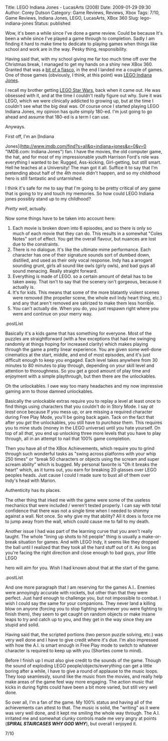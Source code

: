 Title: LEGO Indiana Jones - LucasArts (2008)
Date: 2009-01-29 09:30
Author: Corey Dutson
Category: Game Reviews, Reviews, Xbox
Tags: 7/10, Game Reviews, Indiana Jones, LEGO, LucasArts, XBox 360
Slug: lego-indiana-jones
Status: published

Wow, it's been a while since I've done a game review. Could be because
It's been a while since I've played a game through to completion. Sadly
I am finding it hard to make time to dedicate to playing games when
things like school and work are in the way. Pesky thing, responsibility.

Having said that, with my school giving me far too much time off over
the Christmas break, I managed to get my hands on a shiny new XBox 360.
Granted that was a [bit of a
fiasco]({filename}360-degrees-of-failure.md "Corey Dutson: 360 Degrees of Failure"),
in the end I landed me a couple of games. One of those games (obviously,
I think, at this point) was [LEGO Indiana
Jones](http://www.lucasarts.com/games/legoindianajones/ "LucasArts: LEGO Indiana Jones").

I recall my brother getting [LEGO Star
Wars](http://www.lucasarts.com/games/legostarwars_franchise/ "LucasArts: LEGO Star Wars"),
back when it came out. He was obsessed with it, and at the time I
couldn't really figure out why. Sure it was LEGO, which we were
clinically addicted to growing up, but at the time I couldn't see what
the big deal was. Of course once I started playing LEGO Indiana Jones,
my opinion has quite simply 180-ed. I'm just going to go ahead and
assume that 180-ed is a term I can use.

Anyways.

<!-- PELICAN_END_SUMMARY -->First off, I'm an [Indiana
Jones](http://www.imdb.com/find?s=all&q=indiana+jones&x=0&y=0 "IMDB.com: Indiana Jones")
fan. I have the movies, the old computer game, the hat, and for most of
my impressionable youth Harrison Ford's role was everything I wanted to
be: Rugged, Ass-kicking, Girl-getting, but still smart. Hell he teaches
at a University! The man got it all. Suffice it to say that I'm
pretending about half of the 4th movie didn't happen, and so my
childhood hero is still fantastic and untarnished.

I think it's safe for me to say that I'm going to be pretty critical of
any game that is going to try and touch my memories. So how could LEGO
Indiana jones possibly stand up to my childhood?

*Pretty well*, actually.

Now some things have to be taken into account here:

1.  Each movie is broken down into 6 episodes, and so there is only so
    much of each movie that they can do. This results in a somewhat
    "Coles Notes" sort of effect. You get the overall flavour, but
    nuances are lost due to the constraints.
2.  There is no dialogue. It's like the ultimate mime performance. Each
    character has one of their signature sounds sort of dumbed down,
    distilled, and used as their only vocal response. Indy has a
    arrogant sounding grunt, girls all sound like owls (girly owls), and
    bad guys all sound menacing. Really straight forward.
3.  Everything is made of LEGO. so a certain amount of detail has to be
    taken away. That isn't to say that the scenery isn't gorgeous,
    because it actually is.
4.  It's for kids. This means that some of the more blatantly violent
    scenes were removed (the propeller scene, the whole evil Indy heart
    thing, etc.) and any that aren't removed are satirized to make them
    less horrible.
5.  You can't actually die. When you do, you just respawn right where
    you were and continue on your merry way.

.postList

Basically it's a kids game that has something for everyone. Most of the
puzzles are straightforward (with a few exceptions that had me swinging
randomly at things hoping for increased clarity) which makes playing
through the game a pretty linear experience. You are given some
well-done cinematics at the start, middle, and end of most episodes, and
it's just difficult enough to keep you engaged. Each level takes
anywhere from 30 minutes to 80 minutes to play through, depending on
your skill level and attention to thoroughness. So you get a good amount
of play time and enjoyment with a simple playthrough, but then there are
the unlockables.

Oh the unlockables. I owe way too many headaches and my now impressive
gaming arm to those damned unlockables.

Basically the unlockable extras require you to replay a level at least
once to find things using characters that you couldn't do in Story Mode.
I say *at least* once because If you mess up, or are missing a required
character during Free Play Mode, you'll be going back again. Tack on the
fact that after you *get* the unlockables, you still have to *purchase*
them. This requires you to mine studs (money in the LEGO universe) until
you hate yourself. On top of all *that*, you end up unlocking three more
levels that you have to play through, all in an attempt to nail that
100% game completion.

Then you have all of the XBox Achievements, which require you to grind
through such wonderful tasks as "swing across platforms with your whip
250 times" or "break 50 characters or objects using the scream and super
scream ability" which is bugged. My personal favorite is "Oh it breaks
the heart" which, as it turns out, you earn for breaking 20 glasses over
LEGO peoples heads. Just cause I could I made sure to bust all of them
over Indy's head with Marion.

Authenticity has its places.

The other thing that irked me with the game were some of the useless
mechanics that were included / weren't tested properly. I can say with
total confidence that there was not a single time when I needed to
shimmy against a wall. Not once. So why give my that ability? All it
does is force me to jump away from the wall, which could cause me to
fall to my death.

Another issue I had was part of the learning curve that you aren't
really taught. The whole "lining up shots to hit people" thing is
usually a make-or-break situation for games. And with LEGO Indy, it
seems like they dropped the ball until I realized that they took all the
hard stuff out of it. As long as you're facing the right direction and
close enough to bad guys, your little LEGO

hero will aim for you. Wish I had known about that at the start of the
game.

.postList

And one more paragraph that I am reserving for the games A.I.. Enemies
were annoyingly accurate with rockets, but other than that they were
perfect. Just hard enough to challenge you, but not impossible to
combat. I wish I could say the same for your companions. They never land
a killing blow on anyone (forcing you to stop fighting whomever you were
fighting to finish them), they seem to get caught on random objects or
make insane leaps to try and catch up to you, and they get in the way
since they are stupid and solid.

Having said that, the scripted portions (two person puzzle solving,
etc.) was very well done and I have to give credit where it's due. I'm
also impressed with how the A.I. is smart enough in Free Play mode to
switch to whatever character is required to keep up with you (Shorties
come to mind).

Before I finish up I must also give credit to the sounds of the game.
Though the sound of exploding LEGO people/objects/everything can get a
little boring after a while, I have to give a round of applause to the
music loops. They loop seamlessly, sound like the music from the movies,
and really help make areas of the game feel way more engaging. The
action music that kicks in during fights could have been a bit more
varied, but still very well done.

So over all, I'm a fan of the game. My 100% status and having all of the
achievements can attest to that. The music is solid, the "writing" as it
were was very well done, and it kept me smiling the whole way through.
The A.I. irritated me and somewhat clunky controls made me very angry at
points (***SPIRAL STAIRCASES WHY GOD WHY***), but overall I enjoyed it.

7/10
